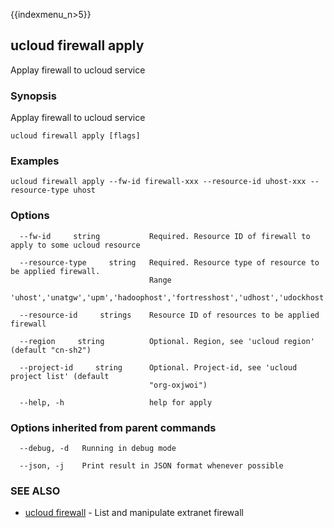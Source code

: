 {{indexmenu_n>5}}

## ucloud firewall apply

Applay firewall to ucloud service

### Synopsis

Applay firewall to ucloud service

```
ucloud firewall apply [flags]
```

### Examples

```
ucloud firewall apply --fw-id firewall-xxx --resource-id uhost-xxx --resource-type uhost
```

### Options

```
  --fw-id     string           Required. Resource ID of firewall to apply to some ucloud resource 

  --resource-type     string   Required. Resource type of resource to be applied firewall.
                               Range
                               'uhost','unatgw','upm','hadoophost','fortresshost','udhost','udockhost','dbaudit'. 

  --resource-id     strings    Resource ID of resources to be applied firewall 

  --region     string          Optional. Region, see 'ucloud region' (default "cn-sh2") 

  --project-id     string      Optional. Project-id, see 'ucloud project list' (default
                               "org-oxjwoi") 

  --help, -h                   help for apply 

```

### Options inherited from parent commands

```
  --debug, -d   Running in debug mode 

  --json, -j    Print result in JSON format whenever possible 

```

### SEE ALSO

* [ucloud firewall](software/cli/cmd/ucloud/firewall)	 - List and manipulate extranet firewall


